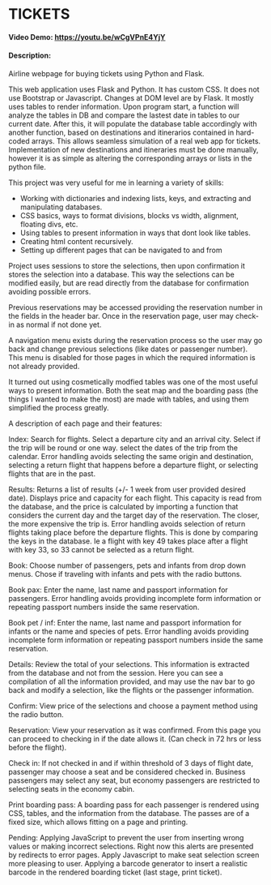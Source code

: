 # TICKETS
#### Video Demo:  https://youtu.be/wCgVPnE4YjY
#### Description:
Airline webpage for buying tickets using Python and Flask.

This web application uses Flask and Python.
It has custom CSS. It does not use Bootstrap or Javascript. Changes at DOM level are by Flask.
It mostly uses tables to render information.
Upon program start, a function will analyze the tables in DB and compare the lastest date in tables to our current date.
After this, it will populate the database table accordingly with another function, based on destinations and itinerarios contained in hard-coded arrays. This allows seamless simulation of a real web app for tickets.
Implementation of new destinations and itineraries must be done manually, however it is as simple as altering the corresponding arrays or lists in the python file.

This project was very useful for me in learning a variety of skills:
- Working with dictionaries and indexing lists, keys, and extracting and manipulating databases.
- CSS basics, ways to format divisions, blocks vs width, alignment, floating divs, etc.
- Using tables to present information in ways that dont look like tables.
- Creating html content recursively.
- Setting up different pages that can be navigated to and from


Project uses sessions to store the selections, then upon confirmation it stores the selection into a database.
This way the selections can be modified easily, but are read directly from the database for confirmation avoiding possible errors.

Previous reservations may be accessed providing the reservation number in the fields in the header bar. Once in the reservation page, user may check-in as normal if not done yet.

A navigation menu exists during the reservation process so the user may go back and change previous selections (like dates or passenger number). This menu is disabled for those pages in which the required information is not already provided.

It turned out using cosmetically modfied tables was one of the most useful ways to present information.
Both the seat map and the boarding pass (the things I wanted to make the most) are made with tables, and using them simplified the process greatly.

A description of each page and their features:

Index:
Search for flights.
Select a departure city and an arrival city.
Select if the trip will be round or one way.
select the dates of the trip from the calendar.
Error handling avoids selecting the same origin and destination, selecting a return flight that happens before a departure flight,
or selecting flights that are in the past.

Results:
Returns a list of results (+/- 1 week from user provided desired date).
Displays price and capacity for each flight. This capacity is read from the database, and the price is calculated by importing a function that
considers the current day and the target day of the reservation. The closer, the more expensive the trip is.
Error handling avoids selection of return flights taking place before the departure flights. This is done by comparing the keys in the database.
Ie a flight with key 49 takes place after a flight with key 33, so 33 cannot be selected as a return flight.

Book:
Choose number of passengers, pets and infants from drop down menus.
Chose if traveling with infants and pets with the radio buttons.

Book pax:
Enter the name, last name and passport information for passengers. 
Error handling avoids providing incomplete form information or repeating passport numbers inside the same reservation.

Book pet / inf:
Enter the name, last name and passport information for infants or the name and species of pets.
Error handling avoids providing incomplete form information or repeating passport numbers inside the same reservation.

Details:
Review the total of your selections. This information is extracted from the database and not from the session.
Here you can see a compilation of all the information provided, and may use the nav bar to go back and modify a selection,
like the flights or the passenger information.

Confirm:
View price of the selections and choose a payment method using the radio button.

Reservation:
View your reservation as it was confirmed. From this page you can proceed to checking in if the date allows it. (Can check in 72 hrs or less before the flight).

Check in:
If not checked in and if within threshold of 3 days of flight date, passenger may choose a seat and be considered checked in.
Business passengers may select any seat, but economy passengers are restricted to selecting seats in the economy cabin.

Print boarding pass:
A boarding pass for each passenger is rendered using CSS, tables, and the information from the database. The passes are of a fixed size, which allows fitting on a page and printing.

Pending:
Applying JavaScript to prevent the user from inserting wrong values or making incorrect selections. Right now this alerts are presented by redirects to error pages.
Apply Javascript to make seat selection screen more pleasing to user.
Applying a barcode generator to insert a realistic barcode in the rendered boarding ticket (last stage, print ticket).





